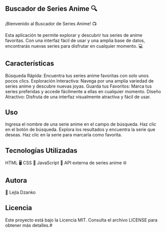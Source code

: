 ## Buscador de Series Anime 🔍
¡Bienvenido al Buscador de Series Anime! 📺

Esta aplicación te permite explorar y descubrir tus series de anime favoritas. Con una interfaz fácil de usar y una amplia base de datos, encontrarás nuevas series para disfrutar en cualquier momento. 💻

## Características
Búsqueda Rápida: Encuentra tus series anime favoritas con solo unos pocos clics.
Exploración Interactiva: Navega por una amplia variedad de series anime y descubre nuevas joyas.
Guarda tus Favoritos: Marca tus series preferidas y accede fácilmente a ellas en cualquier momento.
Diseño Atractivo: Disfruta de una interfaz visualmente atractiva y fácil de usar.

## Uso
Ingresa el nombre de una serie anime en el campo de búsqueda.
Haz clic en el botón de búsqueda.
Explora los resultados y encuentra la serie que deseas.
Haz clic en la serie para marcarla como favorita.

## Tecnologías Utilizadas

HTML 🖥️
CSS 🎨
JavaScript 🚀
API externa de series anime 🌐

## Autora
👤 Lejla Dzanko

## Licencia
Este proyecto está bajo la Licencia MIT. Consulta el archivo LICENSE para obtener más detalles.#